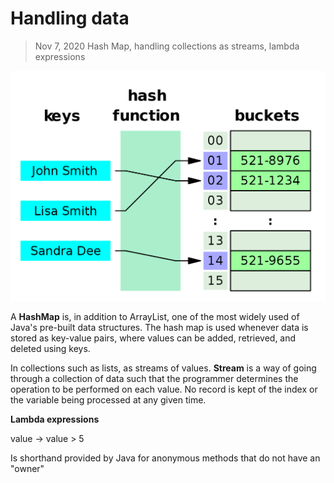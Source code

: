 # Handling data

> Nov 7, 2020
> Hash Map, handling collections as streams, lambda expressions 

<p align="center">
  <img src="https://github.com/OutatimeSoftware/ProjectOne/blob/main/Img/hash_map.png">
</p>

A **HashMap** is, in addition to ArrayList, one of the most widely used of Java's pre-built data structures. The hash map is used whenever data is stored as key-value pairs, where values can be added, retrieved, and deleted using keys.

In collections such as lists, as streams of values. **Stream** is a way of going through a collection of data such that the programmer determines the operation to be performed on each value. No record is kept of the index or the variable being processed at any given time.

**Lambda expressions**

value -> value > 5

Is shorthand provided by Java for anonymous methods that do not have an "owner"